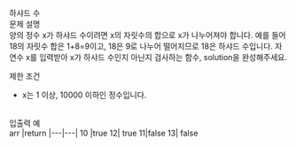 하샤드 수<br>
문제 설명<br>
양의 정수 x가 하샤드 수이려면 x의 자릿수의 합으로 x가 나누어져야 합니다. 예를 들어 18의 자릿수 합은 1+8=9이고, 18은 9로 나누어 떨어지므로 18은 하샤드 수입니다. 자연수 x를 입력받아 x가 하샤드 수인지 아닌지 검사하는 함수, solution을 완성해주세요.<br>

제한 조건<br>
- x는 1 이상, 10000 이하인 정수입니다.<br><br>
  
입출력 예<br>
arr	|return
|---|---|
10	|true
12|	true
11|false
13|	false